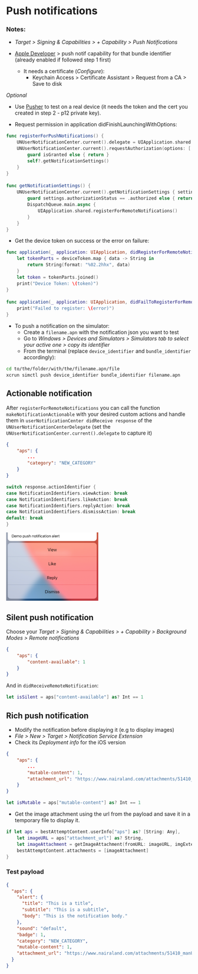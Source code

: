 # Push notifications

### Notes:

- *Target > Signing & Capabilities > + Capability > Push Notifications*

- [Apple Developer](#https://developer.apple.com/account/resources/identifiers/) > push notif capability for that bundle identifier (already enabled if followed step 1 first)
	- It needs a certificate (*Configure*):
		- Keychain Access > Certificate Assistant > Request from a CA > Save to disk

*Optional*
- Use [Pusher](https://github.com/noodlewerk/NWPusher) to test on a real device (it needs the token and the cert you created in step 2 - p12 private key).

- Request permission in application didFinishLaunchingWithOptions:
```swift
func registerForPushNotifications() {
    UNUserNotificationCenter.current().delegate = UIApplication.shared.delegate as? AppDelegate
    UNUserNotificationCenter.current().requestAuthorization(options: [.alert, .sound, .badge]) { [weak self] (isGranted, error) in
        guard isGranted else { return }
        self?.getNotificationSettings()
    }
}

func getNotificationSettings() {
    UNUserNotificationCenter.current().getNotificationSettings { settings in
        guard settings.authorizationStatus == .authorized else { return }
        DispatchQueue.main.async {
            UIApplication.shared.registerForRemoteNotifications()
        }
    }
}
```

- Get the device token on success or the error on failure:
```swift
func application(_ application: UIApplication, didRegisterForRemoteNotificationsWithDeviceToken deviceToken: Data) {
    let tokenParts = deviceToken.map { data -> String in
        return String(format: "%02.2hhx", data)
    }
    let token = tokenParts.joined()
    print("Device Token: \(token)")
}
    
func application(_ application: UIApplication, didFailToRegisterForRemoteNotificationsWithError error: Error) {
    print("Failed to register: \(error)")
}
```

- To push a notification on the simulator:
	- Create a `filename.apn` with the notification json you want to test
	- Go to *Windows > Devices and Simulators > Simulators tab to select your active one > copy its identifier*
	- From the terminal (replace `device_identifier` and `bundle_identifier` accordingly):
```bash
cd to/the/folder/with/the/filename.apn/file
xcrun simctl push device_identifier bundle_identifier filename.apn
```


## Actionable notification

After `registerForRemoteNotifications` you can call the function `makeNotificationActionable` with your desired custom actions and handle them in `userNotificationCenter didReceive response` of the `UNUserNotificationCenterDelegate` (set the `UNUserNotificationCenter.current().delegate` to capture it)

```json
{
	"aps": {
		...
		"category": "NEW_CATEGORY"
	}
}
```
```swift
switch response.actionIdentifier {
case NotificationIdentifiers.viewAction: break
case NotificationIdentifiers.likeAction: break
case NotificationIdentifiers.replyAction: break
case NotificationIdentifiers.dismissAction: break
default: break
}
```
<img src="https://github.com/nicolaouG/iOS_miscellaneous/blob/main/Push_notifications/notification_actions.png" width="250">

## Silent push notification

Choose your *Target > Signing & Capabilities > + Capability > Background Modes > Remote notifications*
```json
{
    "aps": {
		"content-available": 1
	}
}
```
And in `didReceiveRemoteNotification`:
```swift
let isSilent = aps["content-available"] as? Int == 1
```

## Rich push notification

- Modify the notification before displaying it (e.g to display images)
- *File > New > Target > Notification Service Extension*
- Check its *Deployment info* for the iOS version

```json
{
	"aps": {
		...
        "mutable-content": 1,
        "attachment_url": "https://www.nairaland.com/attachments/51410_manU_gifbda075058576073a13aed6f1ea2ceb30"
	}
}
```
```swift
let isMutable = aps["mutable-content"] as? Int == 1
```

- Get the image attachment using the url from the payload and save it in a temporary file to display it. 
```swift
if let aps = bestAttemptContent.userInfo["aps"] as? [String: Any],
	let imageURL = aps["attachment_url"] as? String,
	let imageAttachment = getImageAttachment(fromURL: imageURL, imgExtension: .gif) {
	bestAttemptContent.attachments = [imageAttachment]
}
```

### Test payload
```json
{
  "aps": {
    "alert": {
      "title": "This is a title",
      "subtitle": "This is a subtitle",
      "body": "This is the notification body."
    },
    "sound": "default",
    "badge": 1,
    "category": "NEW_CATEGORY",
    "mutable-content": 1,
    "attachment_url": "https://www.nairaland.com/attachments/51410_manU_gifbda075058576073a13aed6f1ea2ceb30"
  }
}
```

